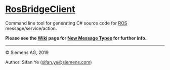 # [RosBridgeClient](https://github.com/siemens/ros-sharp/tree/master/RosBridgeClient) #
Command line tool for generating C# source code for [ROS](http://www.ros.org/) message/service/action.

__Please see the [Wiki](https://github.com/siemens/ros-sharp/wiki) page for [New Message Types](https://github.com/siemens/ros-sharp/wiki/Dev_NewMessageTypes) for further info.__

---

© Siemens AG, 2019

Author: Sifan Ye (sifan.ye@siemens.com)

